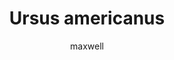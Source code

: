---
layout: post
author: maxwell
title: Ursus americanus
description: 
tags: []
image: 
  feature: 
  credit: 
  creditlink: 
permalink: ursus-americanus
---